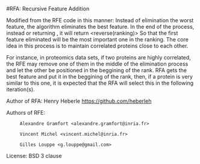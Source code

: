 #RFA: Recursive Feature Addition


Modified from the RFE code in this manner:
Instead of elimination the worst feature, the algorithm eliminates the best feature.
In the end of the process, instead or returning <ranking>, it will return <reverse(ranking)>
So that the first feature eliminated will be the most important one in the ranking.
The core idea in this process is to maintain correlated proteins close to each other.

For instance, in proteomics data sets, if two proteins are 
highly correlated, the RFE may remove one of them in the middle of the elimination process
and let the other be positioned in the beggining of the rank.
RFA gets the best feature and put it in the beggining of the rank, then, if a protein is 
very similar to this one, it is expected that the RFA will select this 
in the following iteration(s).


Author of RFA: Henry Heberle <https://github.com/heberleh>

Authors of RFE: 

         Alexandre Gramfort <alexandre.gramfort@inria.fr>

         Vincent Michel <vincent.michel@inria.fr>
         
         Gilles Louppe <g.louppe@gmail.com>

License: BSD 3 clause
